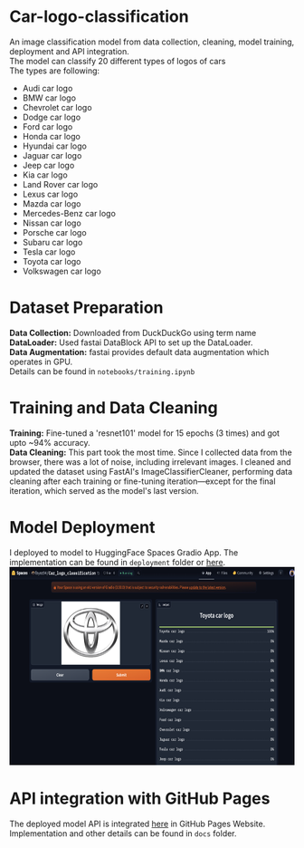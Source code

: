 # Car-logo-classification
An image classification model from data collection, cleaning, model training, deployment and API integration. <br/>
The model can classify 20 different types of logos of cars <br/>
The types are following: <br/>

* Audi car logo
* BMW car logo
* Chevrolet car logo
* Dodge car logo
* Ford car logo
* Honda car logo
* Hyundai car logo
* Jaguar car logo
* Jeep car logo
* Kia car logo
* Land Rover car logo
* Lexus car logo
* Mazda car logo
* Mercedes-Benz car logo
* Nissan car logo
* Porsche car logo
* Subaru car logo
* Tesla car logo
* Toyota car logo
* Volkswagen car logo

# Dataset Preparation
**Data Collection:** Downloaded from DuckDuckGo using term name <br/>
**DataLoader:** Used fastai DataBlock API to set up the DataLoader. <br/>
**Data Augmentation:** fastai provides default data augmentation which operates in GPU. <br/>
Details can be found in `notebooks/training.ipynb`

# Training and Data Cleaning
**Training:** Fine-tuned a 'resnet101' model for 15 epochs (3 times) and got upto ~94% accuracy. <br/>
**Data Cleaning:** This part took the most time. Since I collected data from the browser, there was a lot of noise, including irrelevant images. I cleaned and updated the dataset using FastAI's ImageClassifierCleaner, performing data cleaning after each training or fine-tuning iteration—except for the final iteration, which served as the model's last version. <br/>

# Model Deployment
I deployed to model to HuggingFace Spaces Gradio App. The implementation can be found in `deployment` folder or [here](https://huggingface.co/spaces/fayez94/Car_logo_classification). <br/>
<img src = "deployment/Gradio_APP.png" width="700" height="350">

# API integration with GitHub Pages
The deployed model API is integrated [here](https://fayez94.github.io/Car-logo-classification/logo_classification.html) in GitHub Pages Website. Implementation and other details can be found in `docs` folder.



